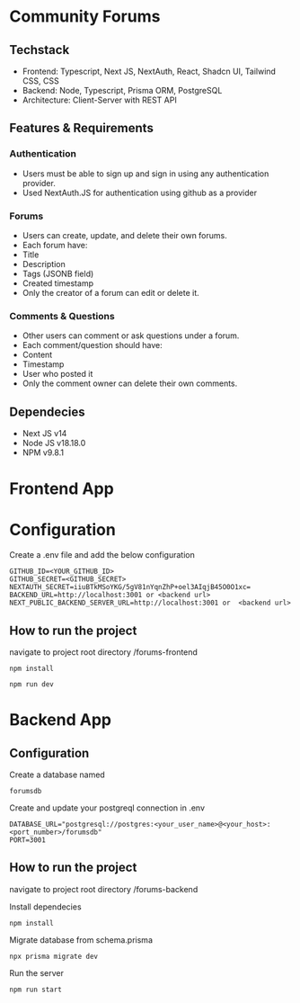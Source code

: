 # Community Forums

## Techstack

- Frontend: Typescript, Next JS, NextAuth, React, Shadcn UI, Tailwind CSS, CSS
- Backend: Node, Typescript, Prisma ORM, PostgreSQL
- Architecture: Client-Server with REST API

## Features & Requirements

### Authentication

- Users must be able to sign up and sign in using any authentication provider.
- Used NextAuth.JS for authentication using github as a provider

### Forums

- Users can create, update, and delete their own forums.
- Each forum have:
- Title
- Description
- Tags (JSONB field)
- Created timestamp
- Only the creator of a forum can edit or delete it.

### Comments & Questions

- Other users can comment or ask questions under a forum.
- Each comment/question should have:
- Content
- Timestamp
- User who posted it
- Only the comment owner can delete their own comments.

## Dependecies

- Next JS v14
- Node JS v18.18.0
- NPM v9.8.1

# Frontend App

# Configuration

Create a .env file and add the below configuration

```
GITHUB_ID=<YOUR_GITHUB_ID>
GITHUB_SECRET=<GITHUB_SECRET>
NEXTAUTH_SECRET=iiuBTkMSoYKG/5gV81nYqnZhP+oel3AIqjB45O0O1xc=
BACKEND_URL=http://localhost:3001 or <backend url>
NEXT_PUBLIC_BACKEND_SERVER_URL=http://localhost:3001 or  <backend url>
```

## How to run the project

navigate to project root directory /forums-frontend

```
npm install
```

```
npm run dev
```

# Backend App

## Configuration

Create a database named

```
forumsdb
```

Create and update your postgreql connection in .env

```
DATABASE_URL="postgresql://postgres:<your_user_name>@<your_host>:<port_number>/forumsdb"
PORT=3001
```

## How to run the project

navigate to project root directory /forums-backend

Install dependecies

```
npm install
```

Migrate database from schema.prisma

```
npx prisma migrate dev
```

Run the server

```
npm run start
```
